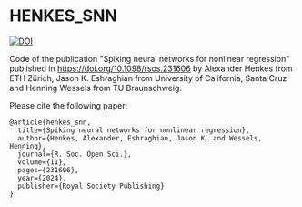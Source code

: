 # HENKES_SNN

[![DOI](https://zenodo.org/badge/DOI/10.5281/zenodo.10948556.svg)](https://doi.org/10.5281/zenodo.10948556)

Code of the publication "Spiking neural networks for nonlinear regression" published in 
https://doi.org/10.1098/rsos.231606 by 
Alexander Henkes from ETH Zürich, Jason K. Eshraghian from University of California, Santa Cruz and Henning Wessels from TU Braunschweig.

Please cite the following paper:

    @article{henkes_snn,
      title={Spiking neural networks for nonlinear regression},
      author={Henkes, Alexander, Eshraghian, Jason K. and Wessels, Henning},
      journal={R. Soc. Open Sci.},
      volume={11},
      pages={231606},
      year={2024},
      publisher={Royal Society Publishing}
    }
